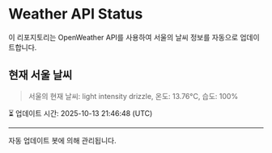 
# Weather API Status

이 리포지토리는 OpenWeather API를 사용하여 서울의 날씨 정보를 자동으로 업데이트합니다.

## 현재 서울 날씨
> 서울의 현재 날씨: light intensity drizzle, 온도: 13.76°C, 습도: 100%

⏳ 업데이트 시간: 2025-10-13 21:46:48 (UTC)

---
자동 업데이트 봇에 의해 관리됩니다.
